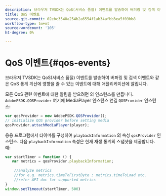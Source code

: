 ```yaml
---
description: 브라우저 TVSDK는 QoS(서비스 품질) 이벤트를 발송하여 버퍼링 및 검색 이벤트와 같은 QoS 통계 계산에 영향을 줄 수 있는 이벤트에 대해 애플리케이션에 알립니다.
title: QoS 이벤트
source-git-commit: 02ebc3548a254b2a6554f1ab34afbb3ea5f09bb8
workflow-type: tm+mt
source-wordcount: '105'
ht-degree: 0%

---
```


# QoS 이벤트{#qos-events}

브라우저 TVSDK는 QoS(서비스 품질) 이벤트를 발송하여 버퍼링 및 검색 이벤트와 같은 QoS 통계 계산에 영향을 줄 수 있는 이벤트에 대해 애플리케이션에 알립니다.

모든 QoS 관련 이벤트에 대한 알림을 받으려면 의 인스턴스를 만듭니다. `AdobePSDK.QOSProvider` 여기에 MediaPlayer 인스턴스 연결 `QOSProvider` 인스턴스:

```js
var qosProvider = new AdobePSDK.QOSProvider(); 
// initialize QOS provider before setting media  
qosProvider.attachMediaPlayer(player);
```

응용 프로그램에서 타이머를 구성하여 `playbackInformation` 의 속성 `qosProvider` 인스턴스. 다음 `playbackInformation` 속성은 현재 재생 통계의 스냅샷을 제공합니다. 예:

```js
var startTimer = function () { 
   var metrics = qosProvider.playbackInformation; 
 
    //analyze metrics 
    //for e.g. metrics.timeToFirstByte ; metrics.timeToLoad etc.  
    //refer API doc for supported metrics  
} 
window.setTimeout(startTimer, 500) 
```
